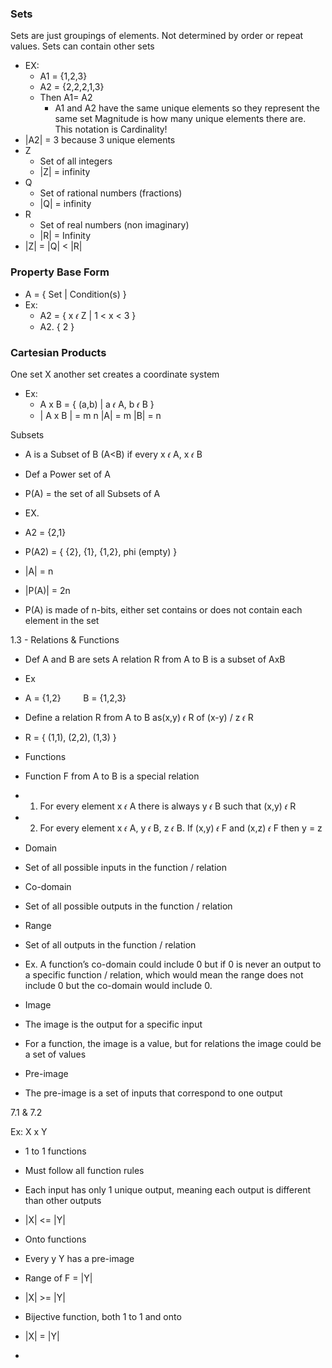 ### Sets
Sets are just groupings of elements. Not determined by order or repeat values. Sets can contain other sets
- EX:
	- A1 = {1,2,3}
	- A2 = {2,2,2,1,3}
	- Then A1= A2
		- A1 and A2 have the same unique elements so they represent the same set
Magnitude is how many unique elements there are. This notation is Cardinality! 
- |A2| = 3 because 3 unique elements
- Z
	- Set of all integers
	- |Z| = infinity
- Q
	- Set of rational numbers (fractions)
	- |Q| = infinity
- R
	- Set of real numbers (non imaginary)
	- |R| = Infinity
- |Z| = |Q| < |R|

### Property Base Form
- A = { Set | Condition(s) }  
- Ex:
	- A2 = { x 𝜖 Z | 1 < x < 3 }
	- A2. { 2 }

### Cartesian Products
One set X another set creates a coordinate system
- Ex:
	- A x B = { (a,b) | a 𝜖 A, b 𝜖 B }
	- | A x B | = m n |A| = m |B| = n 

Subsets

- A is a Subset of B (A<B) if every x 𝜖 A, x 𝜖 B
    
- Def a Power set of A
    

- P(A) = the set of all Subsets of A
    
- EX.
    

- A2 = {2,1}
    
- P(A2) = { {2}, {1}, {1,2}, phi (empty) } 
    

- |A| = n
    
- |P(A)| = 2n 
    

- P(A) is made of n-bits, either set contains or does not contain each element in the set
    

1.3 - Relations & Functions

- Def A and B are sets A relation R from A to B is a subset of AxB
    
- Ex
    

- A = {1,2}         B = {1,2,3}
    
- Define a relation R from A to B as(x,y) 𝜖 R of (x-y) / z 𝜖 R
    

- R = { (1,1), (2,2), (1,3) }
    

- Functions
    

- Function F from A to B is a special relation
    
- 1) For every element x 𝜖 A there is always y 𝜖 B such that (x,y) 𝜖 R
    
- 2) For every element x 𝜖 A, y 𝜖 B, z 𝜖 B. If (x,y) 𝜖 F and (x,z) 𝜖 F then y = z
    

- Domain
    

- Set of all possible inputs in the function / relation
    

- Co-domain
    

- Set of all possible outputs in the function / relation
    

- Range
    

- Set of all outputs in the function / relation
    

- Ex. A function’s co-domain could include 0 but if 0 is never an output to a specific function / relation, which would mean the range does not include 0 but the co-domain would include 0.
    

- Image 
    

- The image is the output for a specific input
    

- For a function, the image is a value, but for relations the image could be a set of values
    

- Pre-image
    

- The pre-image is a set of inputs that correspond to one output
    

7.1 & 7.2

Ex: X x Y

- 1 to 1 functions
    

- Must follow all function rules
    
- Each input has only 1 unique output, meaning each output is different than other outputs
    
- |X| <= |Y|
    

- Onto functions
    

- Every y Y has a pre-image
    
- Range of F = |Y|
    
- |X| >= |Y|
    

- Bijective function, both 1 to 1 and onto 
    

- |X| = |Y|
    

-   